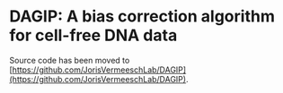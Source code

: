 # DAGIP: A bias correction algorithm for cell-free DNA data

Source code has been moved to [https://github.com/JorisVermeeschLab/DAGIP](https://github.com/JorisVermeeschLab/DAGIP).